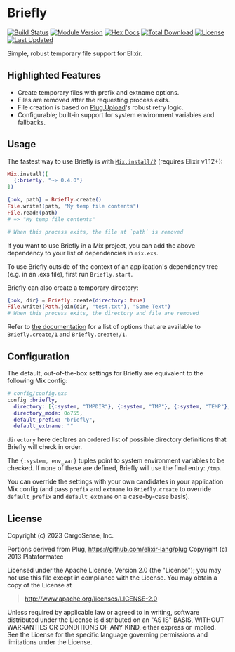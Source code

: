 # Briefly

[![Build Status](https://github.com/CargoSense/briefly/actions/workflows/main.yml/badge.svg)](https://github.com/CargoSense/briefly/actions/workflows/main.yml)
[![Module Version](https://img.shields.io/hexpm/v/briefly.svg)](https://hex.pm/packages/briefly)
[![Hex Docs](https://img.shields.io/badge/hex-docs-lightgreen.svg)](https://hexdocs.pm/briefly/)
[![Total Download](https://img.shields.io/hexpm/dt/briefly.svg)](https://hex.pm/packages/briefly)
[![License](https://img.shields.io/hexpm/l/briefly.svg)](https://github.com/CargoSense/briefly/blob/master/LICENSE)
[![Last Updated](https://img.shields.io/github/last-commit/CargoSense/briefly.svg)](https://github.com/CargoSense/briefly/commits/master)

<!-- MDOC -->

Simple, robust temporary file support for Elixir.

## Highlighted Features

* Create temporary files with prefix and extname options.
* Files are removed after the requesting process exits.
* File creation is based on [Plug.Upload](http://hexdocs.pm/plug/Plug.Upload.html)'s robust retry logic.
* Configurable; built-in support for system environment variables and fallbacks.

## Usage

The fastest way to use Briefly is with [`Mix.install/2`](https://hexdocs.pm/mix/Mix.html#install/2) (requires Elixir v1.12+):

```elixir
Mix.install([
  {:briefly, "~> 0.4.0"}
])

{:ok, path} = Briefly.create()
File.write!(path, "My temp file contents")
File.read!(path)
# => "My temp file contents"

# When this process exits, the file at `path` is removed
```

If you want to use Briefly in a Mix project, you can add the above dependency to your list of dependencies in `mix.exs`.

To use Briefly outside of the context of an application's dependency tree (e.g. in an .exs file), first run `Briefly.start`.

Briefly can also create a temporary directory:


```elixir
{:ok, dir} = Briefly.create(directory: true)
File.write!(Path.join(dir, "test.txt"), "Some Text")
# When this process exits, the directory and file are removed
```

Refer to [the documentation](http://hexdocs.pm/briefly/Briefly.html#create/1) for a list of options that are available to `Briefly.create/1` and `Briefly.create!/1`.

## Configuration

The default, out-of-the-box settings for Briefly are equivalent to the
following Mix config:

```elixir
# config/config.exs
config :briefly,
  directory: [{:system, "TMPDIR"}, {:system, "TMP"}, {:system, "TEMP"}, "/tmp"],
  directory_mode: 0o755,
  default_prefix: "briefly",
  default_extname: ""
```

`directory` here declares an ordered list of possible directory definitions that Briefly will check in order.

The `{:system, env_var}` tuples point to system environment variables to be checked. If none of these are defined, Briefly will use the final entry: `/tmp`.

You can override the settings with your own candidates in your application Mix
config (and pass `prefix` and `extname` to `Briefly.create` to override
`default_prefix` and `default_extname` on a case-by-case basis).

<!-- MDOC -->

## License

Copyright (c) 2023 CargoSense, Inc.

Portions derived from Plug, https://github.com/elixir-lang/plug
Copyright (c) 2013 Plataformatec

  Licensed under the Apache License, Version 2.0 (the "License");
  you may not use this file except in compliance with the License.
  You may obtain a copy of the License at

  > http://www.apache.org/licenses/LICENSE-2.0

  Unless required by applicable law or agreed to in writing, software
  distributed under the License is distributed on an "AS IS" BASIS,
  WITHOUT WARRANTIES OR CONDITIONS OF ANY KIND, either express or implied.
  See the License for the specific language governing permissions and
  limitations under the License.
